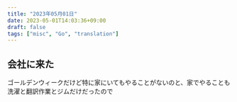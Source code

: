 ```yaml
---
title: "2023年05月01日"
date: 2023-05-01T14:03:36+09:00
draft: false
tags: ["misc", "Go", "translation"]
---
```


## 会社に来た

ゴールデンウィークだけど特に家にいてもやることがないのと、家でやることも洗濯と翻訳作業とジムだけだったので